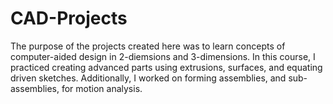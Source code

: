 # CAD-Projects
The purpose of the projects created here was to learn concepts of computer-aided design in 2-diemsions and 3-dimensions. In this course, I practiced creating advanced parts using extrusions, surfaces, and equating driven sketches. Additionally, I worked on forming assemblies, and sub-assemblies, for motion analysis.
